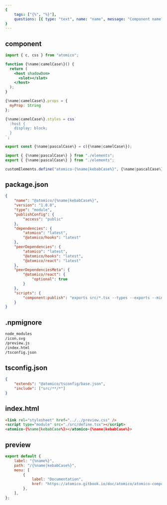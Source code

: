 ```yaml
---
{
    tags: ["{%", "%}"],
    questions: [{ type: "text", name: "name", message: "Component name?" }],
}
---
```


## component

```jsx {%name|kebabCase%}/src/elements.tsx
import { c, css } from "atomico";

function {%name|camelCase%}() {
  return (
    <host shadowDom>
      <slot></slot>
    </host>
  );
}

{%name|camelCase%}.props = {
  myProp: String
};

{%name|camelCase%}.styles = css`
  :host {
    display: block;
  }
`;

export const {%name|pascalCase%} = c({%name|camelCase%});
```

```jsx {%name|kebabCase%}/src/define.tsx
import { {%name|pascalCase%} } from "./elements";
export { {%name|pascalCase%} } from "./elements";

customElements.define("atomico-{%name|kebabCase%}", {%name|pascalCase%});
```

## package.json

```json {%name|kebabCase%}/package.json
{
    "name": "@atomico/{%name|kebabCase%}",
    "version": "1.0.0",
    "type": "module",
    "publishConfig": {
        "access": "public"
    },
    "dependencies": {
        "atomico": "latest",
        "@atomico/hooks": "latest"
    },
    "peerDependencies": {
        "atomico": "latest",
        "@atomico/hooks": "latest",
        "@atomico/react": "latest"
    },
    "peerDependenciesMeta": {
        "@atomico/react": {
            "optional": true
        }
    },
    "scripts": {
        "component:publish": "exports src/*.tsx --types --exports --minify  --analyzer --publish"
    }
}
```

## .npmignore

```txt {%name|kebabCase%}/.npmignore
node_modules
/icon.svg
/preview.js
/index.html
/tsconfig.json
```

## tsconfig.json

```json {%name|kebabCase%}/tsconfig.json
{
    "extends": "@atomico/tsconfig/base.json",
    "include": ["src/**/*"]
}
```

## index.html

```html {%name|kebabCase%}/index.html
<link rel="stylesheet" href="../../preview.css" />
<script type="module" src="./src/define.tsx"></script>
<atomico-{%name|kebabCase%}></atomico-{%name|kebabCase%}>
```

## preview

```js {%name|kebabCase%}/preview.js
export default {
    label: "{%name%}",
    path: "/{%name|kebabCase%}",
    menu: [
        {
            label: "Documentation",
            href: "https://atomico.gitbook.io/doc/atomico/atomico-components/{%name|kebabCase%}",
        },
    ],
};
```
